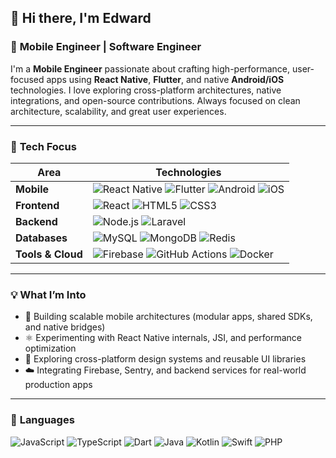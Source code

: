 ## 👋 Hi there, I'm **Edward**

### 🚀 **Mobile Engineer | Software Engineer**

I'm a **Mobile Engineer** passionate about crafting high-performance, user-focused apps using **React Native**, **Flutter**, and native **Android/iOS** technologies. I love exploring cross-platform architectures, native integrations, and open-source contributions. Always focused on clean architecture, scalability, and great user experiences.

---

### 🧠 **Tech Focus**

| Area | Technologies |
|------|---------------|
| **Mobile** | ![React Native](https://img.shields.io/badge/-React%20Native-61DAFB?logo=react&logoColor=white&style=for-the-badge) ![Flutter](https://img.shields.io/badge/-Flutter-02569B?logo=flutter&logoColor=white&style=for-the-badge) ![Android](https://img.shields.io/badge/-Android-3DDC84?logo=android&logoColor=white&style=for-the-badge) ![iOS](https://img.shields.io/badge/-iOS-000000?logo=apple&logoColor=white&style=for-the-badge) |
| **Frontend** | ![React](https://img.shields.io/badge/-React-61DAFB?logo=react&logoColor=white&style=for-the-badge) ![HTML5](https://img.shields.io/badge/-HTML5-E34F26?logo=html5&logoColor=white&style=for-the-badge) ![CSS3](https://img.shields.io/badge/-CSS3-1572B6?logo=css3&logoColor=white&style=for-the-badge) |
| **Backend** | ![Node.js](https://img.shields.io/badge/-Node.js-339933?logo=node.js&logoColor=white&style=for-the-badge) ![Laravel](https://img.shields.io/badge/-Laravel-FF2D20?logo=laravel&logoColor=white&style=for-the-badge) |
| **Databases** | ![MySQL](https://img.shields.io/badge/-MySQL-4479A1?logo=mysql&logoColor=white&style=for-the-badge) ![MongoDB](https://img.shields.io/badge/-MongoDB-47A248?logo=mongodb&logoColor=white&style=for-the-badge) ![Redis](https://img.shields.io/badge/-Redis-DC382D?logo=redis&logoColor=white&style=for-the-badge) |
| **Tools & Cloud** | ![Firebase](https://img.shields.io/badge/-Firebase-FFCA28?logo=firebase&logoColor=black&style=for-the-badge) ![GitHub Actions](https://img.shields.io/badge/-GitHub%20Actions-2088FF?logo=github-actions&logoColor=white&style=for-the-badge) ![Docker](https://img.shields.io/badge/-Docker-2496ED?logo=docker&logoColor=white&style=for-the-badge) |

---

### 💡 **What I’m Into**

- 📱 Building scalable mobile architectures (modular apps, shared SDKs, and native bridges)  
- ⚛️ Experimenting with React Native internals, JSI, and performance optimization  
- 🧩 Exploring cross-platform design systems and reusable UI libraries  
- ☁️ Integrating Firebase, Sentry, and backend services for real-world production apps  

---

### 🧰 **Languages**

![JavaScript](https://img.shields.io/badge/-JavaScript-F7DF1E?logo=javascript&logoColor=black&style=for-the-badge)
![TypeScript](https://img.shields.io/badge/-TypeScript-3178C6?logo=typescript&logoColor=white&style=for-the-badge)
![Dart](https://img.shields.io/badge/-Dart-0175C2?logo=dart&logoColor=white&style=for-the-badge)
![Java](https://img.shields.io/badge/-Java-007396?logo=java&logoColor=white&style=for-the-badge)
![Kotlin](https://img.shields.io/badge/-Kotlin-7F52FF?logo=kotlin&logoColor=white&style=for-the-badge)
![Swift](https://img.shields.io/badge/-Swift-FA7343?logo=swift&logoColor=white&style=for-the-badge)
![PHP](https://img.shields.io/badge/-PHP-777BB4?logo=php&logoColor=white&style=for-the-badge)
